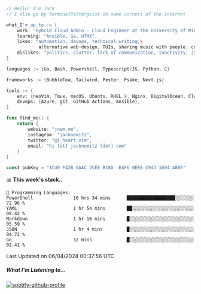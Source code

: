 ```go
// Hello! I'm Jack
// I also go by terminalPoltergeist in some corners of the internet

what_I'm_up_to := {
    work: "Hybrid Cloud Admin - Cloud Engineer at the University of Minnesota",
    learning: "Ansible, Go, HTMX",
    likes: "automation, devops, technical writing,\
            alternative web-design, TUIs, sharing music with people, coffee",
    dislikes: "politics, clutter, lack of communication, inactivity, Java",
}

languages := {Go, Bash, Powershell, Typescript/JS, Python, C}

frameworks := {BubbleTea, Tailwind, Pester, Psake, Next.js}

tools := {
    env: {neoVim, Tmux, macOS, Ubuntu, RHEL 9, Nginx, DigitalOcean, Cloudflare},
    devops: {Azure, git, GitHub Actions, Ansible},
}

func find_me() {
    return {
        website: "jnem.me",
        instagram: "jacknemitz",
        twitter: "@i_heart_vim",
        email: "hi [at] jacknemitz [dot] com"
    }
}

const pubKey = "1C49 F42B 6AAC 7CEE B18D  EAF6 0EEB C943 1694 A88E"
```

<!--START_SECTION:waka-->
📊 **This week's stack..** 

```text
💬 Programming Languages: 
PowerShell               16 hrs 34 mins      ██████████████████░░░░░░░   72.96 % 
YAML                     1 hr 54 mins        ██░░░░░░░░░░░░░░░░░░░░░░░   08.42 % 
Markdown                 1 hr 16 mins        █░░░░░░░░░░░░░░░░░░░░░░░░   05.59 % 
JSON                     1 hr 4 mins         █░░░░░░░░░░░░░░░░░░░░░░░░   04.72 % 
Go                       32 mins             █░░░░░░░░░░░░░░░░░░░░░░░░   02.41 % 
```


 Last Updated on 06/04/2024 00:37:56 UTC
<!--END_SECTION:waka-->

##### What I'm Listening to...

[![spotify-github-profile](https://spotify-github-profile.vercel.app/api/view?uid=jack.nemitz&cover_image=true&show_offline=true&bar_color=53b14f&bar_color_cover=false&background_color=121212FF)](https://spotify-github-profile.vercel.app/api/view?uid=jack.nemitz&redirect=true)

